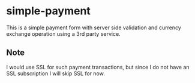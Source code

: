 # simple-payment

This is a simple payment form with server side validation and currency exchange operation using a 3rd party service.

## Note

I would use SSL for such payment transactions, but since I do not have an SSL subscription I will skip SSL for now.
